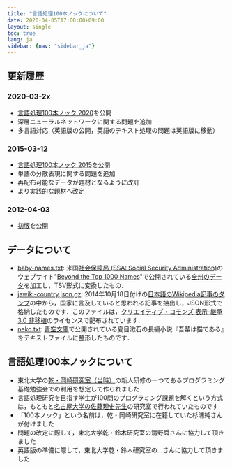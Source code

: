 ```yaml
---
title: "言語処理100本ノックについて"
date: 2020-04-05T17:00:00+09:00
layout: single
toc: true
lang: ja
sidebar: {nav: "sidebar_ja"}
---
```


## 更新履歴

### 2020-03-2x
+ [言語処理100本ノック 2020](http://nlp100.github.io/)を公開
+ 深層ニューラルネットワークに関する問題を追加
+ 多言語対応（英語版の公開，英語のテキスト処理の問題は英語版に移動）

### 2015-03-12
+ [言語処理100本ノック 2015](http://www.cl.ecei.tohoku.ac.jp/nlp100/)を公開
+ 単語の分散表現に関する問題を追加
+ 再配布可能なデータが題材となるように改訂
+ より実践的な題材へ改定

### 2012-04-03
+ [初版](http://www.cl.ecei.tohoku.ac.jp/index.php?NLP%20100%20Drill%20Exercises)を公開

## データについて

+ [baby-names.txt](/data/baby-names.txt): 米国[社会保障局 (SSA: Social Security Administration)](http://www.ssa.gov/)のウェブサイト"[Beyond the Top 1000 Names](https://www.ssa.gov/oact/babynames/limits.html)"で公開されている[全州のデータ](https://www.ssa.gov/oact/babynames/names.zip)を加工し，TSV形式に変換したもの．
+ [jawiki-country.json.gz](/data/jawiki-country.json.gz): 2014年10月18日付けの[日本語のWikipedia記事のダンプ](http://dumps.wikimedia.org/jawiki/latest/jawiki-latest-pages-articles.xml.bz2)の中から，国家に言及していると思われる記事を抽出し，JSON形式で格納したものです．このファイルは，[クリエイティブ・コモンズ 表示-継承 3.0 非移植](http://creativecommons.org/licenses/by-sa/3.0/legalcode)のライセンスで配布されています．
+ [neko.txt](/data/neko.txt): [青空文庫](http://www.aozora.gr.jp/)で公開されている夏目漱石の長編小説『吾輩は猫である』をテキストファイルに整形したものです．

## 言語処理100本ノックについて

+ 東北大学の[乾・岡崎研究室（当時）](http://www.cl.ecei.tohoku.ac.jp/)の新人研修の一つであるプログラミング基礎勉強会での利用を想定して作られました
+ 言語処理研究を目指す学生が100問のプログラミング課題を解くという方式は，もともと[名古屋大学の佐藤理史先生](https://sites.google.com/site/sslabnagoya/)の研究室で行われていたものです
+ 「100本ノック」という名前は，乾・岡崎研究室に在籍していた杉浦純さんが付けました
+ 問題の改定に際して，東北大学乾・鈴木研究室の清野舜さんに協力して頂きました
+ 英語版の準備に際して，東北大学乾・鈴木研究室の...さんに協力して頂きました
